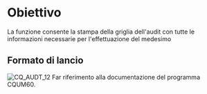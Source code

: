 # Obiettivo
La funzione consente la stampa della griglia dell'audit con tutte le informazioni necessarie per l'effettuazione del medesimo

## Formato di lancio

![CQ_AUDT_12](https://doc.smeup.com/immagini/MBDOC_OGG-P_CQUS60/CQ_AUDT_12.png)
Far riferimento alla documentazione del programma CQUM60.
